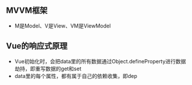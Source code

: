 ## MVVM框架
+ M是Model、V是View、VM是ViewModel
## Vue的响应式原理
+ Vue初始化时，会把data里的所有数据通过Object.defineProperty进行数据劫持，即重写数据的get和set
+ data里的每个属性，都有属于自己的依赖收集，即dep